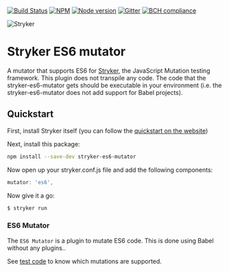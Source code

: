 [![Build Status](https://travis-ci.org/stryker-mutator/stryker.svg?branch=master)](https://travis-ci.org/stryker-mutator/stryker)
[![NPM](https://img.shields.io/npm/dm/stryker-es6-mutator.svg)](https://www.npmjs.com/package/stryker-es6-mutator)
[![Node version](https://img.shields.io/node/v/stryker-es6-mutator.svg)](https://img.shields.io/node/v/stryker-es6-mutator.svg)
[![Gitter](https://badges.gitter.im/stryker-mutator/stryker.svg)](https://gitter.im/stryker-mutator/stryker?utm_source=badge&utm_medium=badge&utm_campaign=pr-badge)
[![BCH compliance](https://bettercodehub.com/edge/badge/stryker-mutator/stryker)](https://bettercodehub.com/)

![Stryker](https://github.com/stryker-mutator/stryker/raw/master/stryker-80x80.png)

# Stryker ES6 mutator

A mutator that supports ES6 for [Stryker](https://stryker-mutator.github.io), the JavaScript Mutation testing framework. This plugin does not transpile any code. The code that the stryker-es6-mutator gets should be executable in your environment (i.e. the stryker-es6-mutator does not add support for Babel projects). 

## Quickstart

First, install Stryker itself (you can follow the [quickstart on the website](http://stryker-mutator.github.io/quickstart.html))

Next, install this package:

```bash
npm install --save-dev stryker-es6-mutator
```

Now open up your stryker.conf.js file and add the following components:

```javascript
mutator: 'es6',
```

Now give it a go:

```bash
$ stryker run
```

### ES6 Mutator

The `ES6 Mutator` is a plugin to mutate ES6 code. This is done using Babel without any plugins..

See [test code](https://github.com/stryker-mutator/stryker/tree/master/packages/stryker-es6-mutator/test/unit/mutator) to know which mutations are supported.